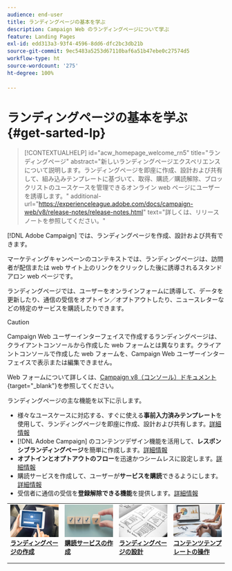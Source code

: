 ```yaml
---
audience: end-user
title: ランディングページの基本を学ぶ
description: Campaign Web のランディングページについて学ぶ
feature: Landing Pages
exl-id: edd313a3-93f4-4596-8dd6-dfc2bc3db21b
source-git-commit: 9ec5483a5253d67110baf6a51b47ebe0c27574d5
workflow-type: ht
source-wordcount: '275'
ht-degree: 100%

---
```


# ランディングページの基本を学ぶ {#get-sarted-lp}

>[!CONTEXTUALHELP]
>id="acw_homepage_welcome_rn5"
>title="ランディングページ"
>abstract="新しいランディングページエクスペリエンスについて説明します。ランディングページを即座に作成、設計および共有して、組み込みテンプレートに基づいて、取得、購読／購読解除、ブロックリストのユースケースを管理できるオンライン web ページにユーザーを誘導します。"
>additional-url="https://experienceleague.adobe.com/docs/campaign-web/v8/release-notes/release-notes.html" text="詳しくは、リリースノートを参照してください。"

[!DNL Adobe Campaign] では、ランディングページを作成、設計および共有できます。

マーケティングキャンペーンのコンテキストでは、ランディングページは、訪問者が配信または web サイト上のリンクをクリックした後に誘導されるスタンドアロン web ページです。

ランディングページでは、ユーザーをオンラインフォームに誘導して、データを更新したり、通信の受信をオプトイン／オプトアウトしたり、ニュースレターなどの特定のサービスを購読したりできます。

>[!CAUTION]
>
>Campaign Web ユーザーインターフェイスで作成するランディングページは、クライアントコンソールから作成した web フォームとは異なります。クライアントコンソールで作成した web フォームを、Campaign Web ユーザーインターフェイスで表示または編集できません。
>
>Web フォームについて詳しくは、[Campaign v8（コンソール）ドキュメント](https://experienceleague.adobe.com/docs/campaign/campaign-v8/content/webapps.html?lang=ja){target="_blank"}を参照してください。

ランディングページの主な機能を以下に示します。

* 様々なユースケースに対応する、すぐに使える&#x200B;**事前入力済みテンプレート**&#x200B;を使用して、ランディングページを即座に作成、設計および共有します。[詳細情報](create-lp.md)
* [!DNL Adobe Campaign] のコンテンツデザイン機能を活用して、**レスポンシブランディングページ**&#x200B;を簡単に作成します。[詳細情報](lp-content.md)
* **オプトインとオプトアウトのフロー**&#x200B;を迅速かつシームレスに設定します。[詳細情報](lp-use-cases.md)
* 購読サービスを作成して、ユーザーが&#x200B;**サービスを購読**&#x200B;できるようにします。[詳細情報](lp-use-cases.md#lp-subscription)
* 受信者に通信の受信を&#x200B;**登録解除できる機能**&#x200B;を提供します。[詳細情報](lp-use-cases.md#lp-unsubscription)
  <!--Send a **confirmation email** upon opt-in or opt-out.-->

<table style="table-layout:fixed"><tr style="border: 0;">
<td>
<a href="create-lp.md">
<img alt="リード" src="../assets/do-not-localize/lp-subscription.jpeg">
</a>
<div><a href="create-lp.md"><strong>ランディングページの作成</strong>
</div>
<p>
</td>
<td>
<a href="../audience/manage-services.md">
<img alt="低頻度" src="../assets/do-not-localize/lp-list.jpg">
</a>
<div>
<a href="../audience/manage-services.md"><strong>購読サービスの作成</strong></a>
</div>
<p></td>
<td>
<a href="lp-content.md">
<img alt="検証" src="../assets/do-not-localize/lp-design.jpg">
</a>
<div>
<a href="lp-content.md"><strong>ランディングページの設計</strong></a>
</div>
<p>
</td>
<td>
<a href="lp-templates.md">
<img alt="検証" src="../assets/do-not-localize/lp-reporting.jpg">
</a>
<div>
<a href="lp-templates.md"><strong>コンテンツテンプレートの操作</strong></a>
</div>
<p>
</td>
</tr></table>
